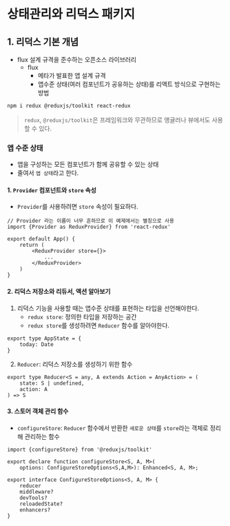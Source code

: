 # 상태관리와 리덕스 패키지
## 1. 리덕스 기본 개념
- flux 설계 규격을 준수하는 오픈소스 라이브러리
    - flux
        - 메타가 발표한 앱 설계 규격
        - 앱수준 상태(여러 컴포넌트가 공유하는 상태)를 리액트 방식으로 구현하는 방법
```bash
npm i redux @reduxjs/toolkit react-redux
```
> `redux`, `@reduxjs/toolkit`은 프레임워크와 무관하므로 앵귤러나 뷰에서도 사용할 수 있다.

### 앱 수준 상태
- 앱을 구성하는 모든 컴포넌트가 함께 공유할 수 있는 상태
- 줄여서 `앱 상태`라고 한다.

#### 1. `Provider` 컴포넌트와 `store` 속성
- `Provider`를 사용하려면 `store` 속성이 필요하다.
```tsx
// Provider 라는 이름이 너무 흔하므로 이 예제에서는 별칭으로 사용
import {Provider as ReduxProvider} from 'react-redux'
```
```tsx
export default App() {
    return (
        <ReduxProvider store={}>
            ...
        </ReduxProvider>
    )
}
```

#### 2. 리덕스 저장소와 리듀서, 액션 알아보기
1. 리덕스 기능을 사용할 때는 앱수준 상태를 표현하는 타입을 선언해야한다.
    - `redux store`: 정의한 타입을 저장하는 공간
    - `redux store`를 생성하려면 `Reducer` 함수를 알아야한다.
```tsx
export type AppState = {
    today: Date
}
```
2. `Reducer`: 리덕스 저장소를 생성하기 위한 함수
```tsx
export type Reducer<S = any, A extends Action = AnyAction> = (
    state: S | undefined,
    action: A
) => S
```
#### 3. 스토어 객체 관리 함수
- `configureStore`: `Reducer` 함수에서 반환한 `새로운 상태`를 `store`라는 객체로 정리해 관리하는 함수
```tsx
import {configureStore} from '@reduxjs/toolkit'
```

```tsx
export declare function configureStore<S, A, M>(
    options: ConfigureStoreOptions<S,A,M>): Enhanced<S, A, M>;
```

```tsx
export interface ConfigureStoreOptions<S, A, M> {
    reducer
    middleware?
    devTools?
    reloadedState?
    enhancers?
}
```